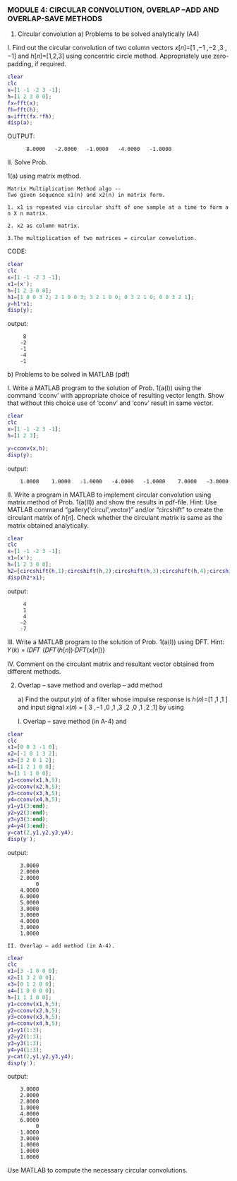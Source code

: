 ### MODULE 4: CIRCULAR CONVOLUTION, OVERLAP –ADD AND OVERLAP-SAVE METHODS

1. Circular convolution
a) Problems to be solved analytically (A4)

I. Find out the circular convolution of two column vectors 𝑥[𝑛]=[1 ,−1 ,−2 ,3 ,−1] and ℎ[𝑛]=[1,2,3] using concentric circle method. Appropriately use zero-padding, if required.

```Matlab
clear
clc
x=[1 -1 -2 3 -1];
h=[1 2 3 0 0];
fx=fft(x);
fh=fft(h);
a=ifft(fx.*fh);
disp(a);

```
  OUTPUT:
  ```
        8.0000   -2.0000   -1.0000   -4.0000   -1.0000
  ```  
II. Solve Prob. 

1(a) using matrix method.
```
Matrix Multiplication Method algo --
Two given sequence x1(n) and x2(n) in matrix form.

1. x1 is repeated via circular shift of one sample at a time to form a n X n matrix.

2. x2 as column matrix.

3.The multiplication of two matrices = circular convolution.
```
CODE:
```Matlab
clear
clc
x=[1 -1 -2 3 -1];
x1=(x');
h=[1 2 3 0 0];
h1=[1 0 0 3 2; 2 1 0 0 3; 3 2 1 0 0; 0 3 2 1 0; 0 0 3 2 1];
y=h1*x1;  
disp(y);

```
output:
```
     8
    -2
    -1
    -4
    -1

```
b) Problems to be solved in MATLAB (pdf)

I. Write a MATLAB program to the solution of Prob. 1(a(I)) using the command ‘cconv’ with appropriate choice of resulting vector length. Show that without this choice use of ‘cconv’ and ‘conv’ result in same vector.

```Matlab
clear
clc
x=[1 -1 -2 3 -1];
h=[1 2 3];

y=cconv(x,h);  
disp(y);

```
output:
```
    1.0000    1.0000   -1.0000   -4.0000   -1.0000    7.0000   -3.0000
```

II. Write a program in MATLAB to implement circular convolution using matrix method of Prob. 1(a(II)) and show the results in pdf-file. 
    Hint: Use MATLAB command “gallery('circul',vector)” and/or “circshift” to create the circulant matrix of ℎ[𝑛]. Check whether the circulant matrix is same as the matrix obtained analytically.

```Matlab
clear
clc
x=[1 -1 -2 3 -1];
x1=(x');
h=[1 2 3 0 0];
h2=[circshift(h,1);circshift(h,2);circshift(h,3);circshift(h,4);circshift(h,5)];
disp(h2*x1);

```
output:
```
     4
     1
     4
    -2
    -7
```
III. Write a MATLAB program to the solution of Prob. 1(a(I)) using DFT. Hint: 𝑌(𝑘) = 𝐼𝐷𝐹𝑇 {𝐷𝐹𝑇(ℎ[𝑛])·𝐷𝐹𝑇(𝑥[𝑛])}

IV. Comment on the circulant matrix and resultant vector obtained from different methods.

2. Overlap – save method and overlap – add method

    a) Find the output 𝑦(𝑛) of a filter whose impulse response is ℎ(𝑛)=[1 ,1 ,1 ] and input signal 𝑥(𝑛) = [ 3 ,−1 ,0 ,1 ,3 ,2 ,0 ,1 ,2 ,1] by using

    I. Overlap – save method (in A-4) and

```Matlab
clear 
clc
x1=[0 0 3 -1 0];
x2=[-1 0 1 3 2];
x3=[3 2 0 1 2];
x4=[1 2 1 0 0];
h=[1 1 1 0 0];
y1=cconv(x1,h,5);
y2=cconv(x2,h,5);
y3=cconv(x3,h,5);
y4=cconv(x4,h,5);
y1=y1(3:end);
y2=y2(3:end);
y3=y3(3:end);
y4=y4(3:end);
y=cat(2,y1,y2,y3,y4);
disp(y');
```
output:
```
    3.0000
    2.0000
    2.0000
         0
    4.0000
    6.0000
    5.0000
    3.0000
    3.0000
    4.0000
    3.0000
    1.0000
```
    II. Overlap – add method (in A-4).
```Matlab
clear 
clc
x1=[3 -1 0 0 0];
x2=[1 3 2 0 0];
x3=[0 1 2 0 0];
x4=[1 0 0 0 0];
h=[1 1 1 0 0];
y1=cconv(x1,h,5);
y2=cconv(x2,h,5);
y3=cconv(x3,h,5);
y4=cconv(x4,h,5);
y1=y1(1:3);
y2=y2(1:3);
y3=y3(1:3);
y4=y4(1:3);
y=cat(2,y1,y2,y3,y4);
disp(y');
```
output:
```
    3.0000
    2.0000
    2.0000
    1.0000
    4.0000
    6.0000
         0
    1.0000
    3.0000
    1.0000
    1.0000
    1.0000
```

Use MATLAB to compute the necessary circular convolutions.